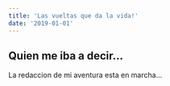 ```yaml
---
title: 'Las vueltas que da la vida!'
date: '2019-01-01'
---
```


## Quien me iba a decir...

La redaccion de mi aventura esta en marcha...

